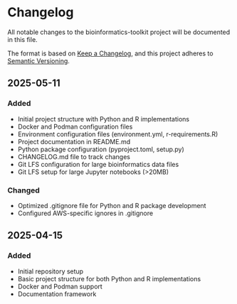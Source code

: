 # Changelog

All notable changes to the bioinformatics-toolkit project will be documented in this file.

The format is based on [Keep a Changelog](https://keepachangelog.com/en/1.0.0/),
and this project adheres to [Semantic Versioning](https://semver.org/spec/v2.0.0.html).

## 2025-05-11

### Added
- Initial project structure with Python and R implementations
- Docker and Podman configuration files
- Environment configuration files (environment.yml, r-requirements.R)
- Project documentation in README.md
- Python package configuration (pyproject.toml, setup.py)
- CHANGELOG.md file to track changes
- Git LFS configuration for large bioinformatics data files
- Git LFS setup for large Jupyter notebooks (>20MB)

### Changed
- Optimized .gitignore file for Python and R package development
- Configured AWS-specific ignores in .gitignore

## 2025-04-15

### Added
- Initial repository setup
- Basic project structure for both Python and R implementations
- Docker and Podman support
- Documentation framework
